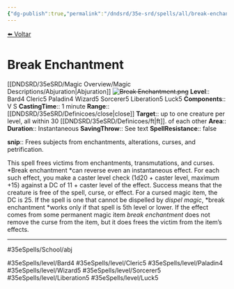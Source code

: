```yaml
---
{"dg-publish":true,"permalink":"/dndsrd/35e-srd/spells/all/break-enchantment/"}
---
```



<a href="javascript:history.back()">⬅️ Voltar</a>
# Break Enchantment
[[DNDSRD/35eSRD/Magic Overview/Magic Descriptions/Abjuration\|Abjuration]]  <s class="aside-hide">![Break Enchantment.png](/img/user/DNDSRD/35eSRD/Spells/imgs/break%20enchantment.png)</s>
**Level**:: Bard4 Cleric5 Paladin4 Wizard5 Sorcerer5 Liberation5 Luck5 
**Components**:: V S 
**CastingTime**:: 1 minute 
**Range**:: [[DNDSRD/35eSRD/Definicoes/close\|close]]
**Target**:: up to one creature per level, all within 30 [[DNDSRD/35eSRD/Definicoes/ft\|ft]]. of each other
**Area**:: 
**Duration**:: Instantaneous
**SavingThrow**:: See text
**SpellResistance**:: false

**snip**:: Frees subjects from enchantments, alterations, curses, and petrification.  




This spell frees victims from enchantments, transmutations, and curses. *Break enchantment *can reverse even an instantaneous effect. For each such effect, you make a caster level check (1d20 + caster level, maximum +15) against a DC of 11 + caster level of the effect. Success means that the creature is free of the spell, curse, or effect. For a cursed magic item, the DC is 25.
If the spell is one that cannot be dispelled by *dispel magic*, *break enchantment *works only if that spell is 5th level or lower.
If the effect comes from some permanent magic item *break enchantment* does not remove the curse from the item, but it does frees the victim from the item’s effects.

<hr/>



#35eSpells/School/abj

#35eSpells/level/Bard4 #35eSpells/level/Cleric5 #35eSpells/level/Paladin4 #35eSpells/level/Wizard5 #35eSpells/level/Sorcerer5 #35eSpells/level/Liberation5 #35eSpells/level/Luck5 